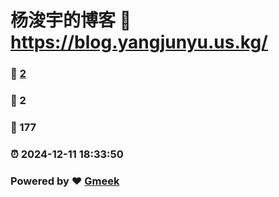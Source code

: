 # 杨浚宇的博客 :link: https://blog.yangjunyu.us.kg/ 
### :page_facing_up: [2](https://blog.yangjunyu.us.kg//tag.html) 
### :speech_balloon: 2 
### :hibiscus: 177 
### :alarm_clock: 2024-12-11 18:33:50 
### Powered by :heart: [Gmeek](https://github.com/Meekdai/Gmeek)
